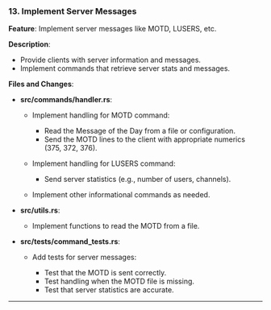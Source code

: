 ### **13. Implement Server Messages**

**Feature**: Implement server messages like MOTD, LUSERS, etc.

**Description**:

- Provide clients with server information and messages.
- Implement commands that retrieve server stats and messages.

**Files and Changes**:

- **src/commands/handler.rs**:

  - Implement handling for MOTD command:

    - Read the Message of the Day from a file or configuration.
    - Send the MOTD lines to the client with appropriate numerics (375, 372, 376).

  - Implement handling for LUSERS command:

    - Send server statistics (e.g., number of users, channels).

  - Implement other informational commands as needed.

- **src/utils.rs**:

  - Implement functions to read the MOTD from a file.

- **src/tests/command_tests.rs**:

  - Add tests for server messages:

    - Test that the MOTD is sent correctly.
    - Test handling when the MOTD file is missing.
    - Test that server statistics are accurate.

---